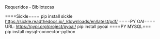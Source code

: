 Requeridos - Bibliotecas

====Sickle====
pip install sickle
https://sickle.readthedocs.io/_/downloads/en/latest/pdf/
====PY OAI====
URL: https://pypi.org/project/pyoai/
pip install pyoai
====PY MYSQL===
pip install mysql-connector-python